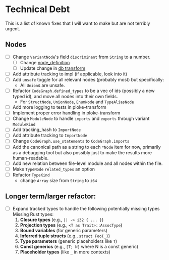 # Technical Debt

This is a list of known fixes that I will want to make but are not terribly urgent.

## Nodes
 * [ ] Change `VariantNode`'s field `discriminant` from `String` to a number.
    *  [ ] Change [node_definition](/crates/ingest/syn_parser/src/parser/nodes/enums.rs)
    *  [ ] Update change in [db transform](crates/ploke-transform/src/transform/variants.rs)
 * [ ] Add attribute tracking to impl (if applicable, look into it)
 * [ ] Add `unsafe` toggle for all relevant nodes (probably most) but specifically:
    * All `Union`s are unsafe.
 * [ ] Refactor `CodeGraph.defined_types` to be a vec of ids (possibly a new typed id), and move all nodes into their own fields. 
    * For `StructNode`, `UnionNode`, `EnumNode` and `TypeAliasNode`
 * [ ] Add more logging to tests in ploke-transform
 * [ ] Implement proper error handling in ploke-transform
 * [ ] Change `ModuleNode` to handle `imports` and `exports` through variant `ModuleKind`
 * [ ] Add tracking_hash to `ImportNode`
 * [ ] Add attribute tracking to `ImportNode`
 * [ ] Change `CodeGraph.use_statements` to `CodeGraph.imports`
 * [ ] Add the canonical path as a string to each `*Node` item for now, primarily as a debugging tool but also possibly just to make the results more human-readable.
 * [ ] Add new relation between file-level module and all nodes within the file.
 * [ ] Make `TypeNode` `related_types` an option
 * [ ] Refactor `TypeKind`
    - change `Array` size from `String` to `i64`


## Longer term/larger refactor:
* [ ] Expand tracked types to handle the following potentially missing types
  Missing Rust types:
  1. **Closure types** (e.g., `|| -> i32 { ... }`)
  2. **Projection types** (e.g., `<T as Trait>::AssocType`)
  3. **Bound variables** (for generic parameters)
  4. **Inferred tuple structs** (e.g., `struct Foo(_)`)
  5. **Type parameters** (generic placeholders like `T`)
  6. **Const generics** (e.g., `[T; N]` where N is a const generic)
  7. **Placeholder types** (like `_` in more contexts)
